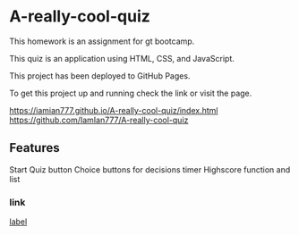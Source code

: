 # A-really-cool-quiz

This homework is an assignment for gt bootcamp.

This quiz is an application using HTML, CSS, and JavaScript.

This project has been deployed to GitHub Pages.

To get this project up and running check the link or visit the page.

https://iamian777.github.io/A-really-cool-quiz/index.html
https://github.com/IamIan777/A-really-cool-quiz

## Features 

Start Quiz button
Choice buttons for decisions
timer
Highscore function and list

### link

[label](assets/Code%20Quiz.webm)
